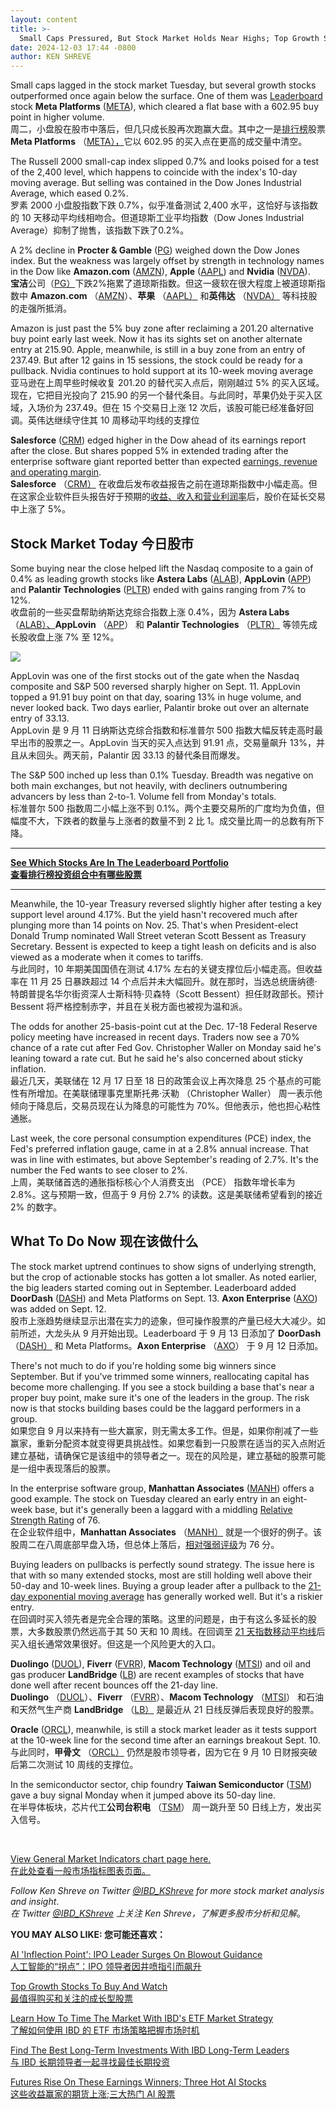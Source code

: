 ```yaml
---
layout: content
title: >-
  Small Caps Pressured, But Stock Market Holds Near Highs; Top Growth Stocks Shine Again	小盘股承压，但股市保持在高位附近;顶级成长股再次大放异彩
date: 2024-12-03 17:44 -0800
author: KEN SHREVE
---
```






Small caps lagged in the stock market Tuesday, but several growth stocks outperformed once again below the surface. One of them was [Leaderboard](https://leaderboard.investors.com) stock **Meta Platforms** ([META](https://research.investors.com/quote.aspx?symbol=META)), which cleared a flat base with a 602.95 buy point in higher volume.  
周二，小盘股在股市中落后，但几只成长股再次跑赢大盘。其中之一是[排行榜](https://leaderboard.investors.com)股票 **Meta Platforms** （[META），](https://research.investors.com/quote.aspx?symbol=META)它以 602.95 的买入点在更高的成交量中清空。


The Russell 2000 small-cap index slipped 0.7% and looks poised for a test of the 2,400 level, which happens to coincide with the index's 10-day moving average. But selling was contained in the Dow Jones Industrial Average, which eased 0.2%.  
罗素 2000 小盘股指数下跌 0.7%，似乎准备测试 2,400 水平，这恰好与该指数的 10 天移动平均线相吻合。但道琼斯工业平均指数（Dow Jones Industrial Average）抑制了抛售，该指数下跌了0.2%。




A 2% decline in **Procter & Gamble** ([PG](https://research.investors.com/quote.aspx?symbol=PG)) weighed down the Dow Jones index. But the weakness was largely offset by strength in technology names in the Dow like **Amazon.com** ([AMZN](https://research.investors.com/quote.aspx?symbol=AMZN)), **Apple** ([AAPL](https://research.investors.com/quote.aspx?symbol=AAPL)) and **Nvidia** ([NVDA](https://research.investors.com/quote.aspx?symbol=NVDA)).  
**宝洁**公司（[PG）](https://research.investors.com/quote.aspx?symbol=PG)下跌2%拖累了道琼斯指数。但这一疲软在很大程度上被道琼斯指数中 **Amazon.com** （[AMZN](https://research.investors.com/quote.aspx?symbol=AMZN)）、**苹果** （[AAPL）](https://research.investors.com/quote.aspx?symbol=AAPL) 和**英伟达** （[NVDA）](https://research.investors.com/quote.aspx?symbol=NVDA) 等科技股的走强所抵消。


Amazon is just past the 5% buy zone after reclaiming a 201.20 alternative buy point early last week. Now it has its sights set on another alternate entry at 215.90. Apple, meanwhile, is still in a buy zone from an entry of 237.49. But after 12 gains in 15 sessions, the stock could be ready for a pullback. Nvidia continues to hold support at its 10-week moving average  
亚马逊在上周早些时候收复 201.20 的替代买入点后，刚刚越过 5% 的买入区域。现在，它把目光投向了 215.90 的另一个替代条目。与此同时，苹果仍处于买入区域，入场价为 237.49。但在 15 个交易日上涨 12 次后，该股可能已经准备好回调。英伟达继续守住其 10 周移动平均线的支撑位


**Salesforce** ([CRM](https://research.investors.com/quote.aspx?symbol=CRM)) edged higher in the Dow ahead of its earnings report after the close. But shares popped 5% in extended trading after the enterprise software giant reported better than expected [earnings, revenue and operating margin](https://www.investors.com/news/technology/salesforce-stock-salesforce-earnings-news-q32024/).  
**Salesforce** （[CRM）](https://research.investors.com/quote.aspx?symbol=CRM) 在收盘后发布收益报告之前在道琼斯指数中小幅走高。但在这家企业软件巨头报告好于预期的[收益、收入和营业利润率](https://www.investors.com/news/technology/salesforce-stock-salesforce-earnings-news-q32024/)后，股价在延长交易中上涨了 5%。


Stock Market Today 今日股市
-----------------------


Some buying near the close helped lift the Nasdaq composite to a gain of 0.4% as leading growth stocks like **Astera Labs** ([ALAB](https://research.investors.com/quote.aspx?symbol=ALAB)), **AppLovin** ([APP](https://research.investors.com/quote.aspx?symbol=APP)) and **Palantir Technologies** ([PLTR](https://research.investors.com/quote.aspx?symbol=PLTR)) ended with gains ranging from 7% to 12%.  
收盘前的一些买盘帮助纳斯达克综合指数上涨 0.4%，因为 **Astera Labs** （[ALAB）、](https://research.investors.com/quote.aspx?symbol=ALAB)**AppLovin** （[APP](https://research.investors.com/quote.aspx?symbol=APP)） 和 **Palantir Technologies** （[PLTR）](https://research.investors.com/quote.aspx?symbol=PLTR) 等领先成长股收盘上涨 7% 至 12%。


![](https://www.investors.com/wp-content/uploads/2024/12/MP120324.jpg)


AppLovin was one of the first stocks out of the gate when the Nasdaq composite and S&P 500 reversed sharply higher on Sept. 11. AppLovin topped a 91.91 buy point on that day, soaring 13% in huge volume, and never looked back. Two days earlier, Palantir broke out over an alternate entry of 33.13.  
AppLovin 是 9 月 11 日纳斯达克综合指数和标准普尔 500 指数大幅反转走高时最早出市的股票之一。AppLovin 当天的买入点达到 91.91 点，交易量飙升 13%，并且从未回头。两天前，Palantir 因 33.13 的替代条目而爆发。


The S&P 500 inched up less than 0.1% Tuesday. Breadth was negative on both main exchanges, but not heavily, with decliners outnumbering advancers by less than 2-to-1. Volume fell from Monday's totals.  
标准普尔 500 指数周二小幅上涨不到 0.1%。两个主要交易所的广度均为负值，但幅度不大，下跌者的数量与上涨者的数量不到 2 比 1。成交量比周一的总数有所下降。




---


**[See Which Stocks Are In The Leaderboard Portfolio  
查看排行榜投资组合中有哪些股票](https://leaderboard.investors.com/#/)**




---


Meanwhile, the 10-year Treasury reversed slightly higher after testing a key support level around 4.17%. But the yield hasn't recovered much after plunging more than 14 points on Nov. 25. That's when President-elect Donald Trump nominated Wall Street veteran Scott Bessent as Treasury Secretary. Bessent is expected to keep a tight leash on deficits and is also viewed as a moderate when it comes to tariffs.  
与此同时，10 年期美国国债在测试 4.17% 左右的关键支撑位后小幅走高。但收益率在 11 月 25 日暴跌超过 14 个点后并未大幅回升。就在那时，当选总统唐纳德·特朗普提名华尔街资深人士斯科特·贝森特（Scott Bessent）担任财政部长。预计 Bessent 将严格控制赤字，并且在关税方面也被视为温和派。


The odds for another 25-basis-point cut at the Dec. 17-18 Federal Reserve policy meeting have increased in recent days. Traders now see a 70% chance of a rate cut after Fed Gov. Christopher Waller on Monday said he's leaning toward a rate cut. But he said he's also concerned about sticky inflation.  
最近几天，美联储在 12 月 17 日至 18 日的政策会议上再次降息 25 个基点的可能性有所增加。在美联储理事克里斯托弗·沃勒 （Christopher Waller） 周一表示他倾向于降息后，交易员现在认为降息的可能性为 70%。但他表示，他也担心粘性通胀。


Last week, the core personal consumption expenditures (PCE) index, the Fed's preferred inflation gauge, came in at a 2.8% annual increase. That was in line with estimates, but above September's reading of 2.7%. It's the number the Fed wants to see closer to 2%.  
上周，美联储首选的通胀指标核心个人消费支出 （PCE） 指数年增长率为 2.8%。这与预期一致，但高于 9 月份 2.7% 的读数。这是美联储希望看到的接近 2% 的数字。


What To Do Now 现在该做什么
---------------------


The stock market uptrend continues to show signs of underlying strength, but the crop of actionable stocks has gotten a lot smaller. As noted earlier, the big leaders started coming out in September. Leaderboard added **DoorDash** ([DASH](https://research.investors.com/quote.aspx?symbol=DASH)) and Meta Platforms on Sept. 13. **Axon Enterprise** ([AXO](https://research.investors.com/quote.aspx?symbol=AXO)) was added on Sept. 12.  
股市上涨趋势继续显示出潜在实力的迹象，但可操作股票的产量已经大大减少。如前所述，大龙头从 9 月开始出现。Leaderboard 于 9 月 13 日添加了 **DoorDash** （[DASH）](https://research.investors.com/quote.aspx?symbol=DASH) 和 Meta Platforms。**Axon Enterprise** （[AXO](https://research.investors.com/quote.aspx?symbol=AXO)） 于 9 月 12 日添加。


There's not much to do if you're holding some big winners since September. But if you've trimmed some winners, reallocating capital has become more challenging. If you see a stock building a base that's near a proper buy point, make sure it's one of the leaders in the group. The risk now is that stocks building bases could be the laggard performers in a group.  
如果您自 9 月以来持有一些大赢家，则无需太多工作。但是，如果你削减了一些赢家，重新分配资本就变得更具挑战性。如果您看到一只股票在适当的买入点附近建立基础，请确保它是该组中的领导者之一。现在的风险是，建立基础的股票可能是一组中表现落后的股票。


In the enterprise software group, **Manhattan Associates** ([MANH](https://research.investors.com/quote.aspx?symbol=MANH)) offers a good example. The stock on Tuesday cleared an early entry in an eight-week base, but it's generally been a laggard with a middling [Relative Strength Rating](https://www.investors.com/how-to-invest/investors-corner/how-to-invest-in-stocks-relative-strength/) of 76.  
在企业软件组中，**Manhattan Associates** （[MANH）](https://research.investors.com/quote.aspx?symbol=MANH) 就是一个很好的例子。该股周二在八周底部早盘入场，但总体上落后，[相对强弱评级](https://www.investors.com/how-to-invest/investors-corner/how-to-invest-in-stocks-relative-strength/)为 76 分。


Buying leaders on pullbacks is perfectly sound strategy. The issue here is that with so many extended stocks, most are still holding well above their 50-day and 10-week lines. Buying a group leader after a pullback to the [21-day exponential moving average](https://www.investors.com/how-to-invest/investors-corner/what-is-the-21-day-exponential-moving-average/) has generally worked well. But it's a riskier entry.  
在回调时买入领先者是完全合理的策略。这里的问题是，由于有这么多延长的股票，大多数股票仍然远高于其 50 天和 10 周线。在回调至 [21 天指数移动平均线](https://www.investors.com/how-to-invest/investors-corner/what-is-the-21-day-exponential-moving-average/)后买入组长通常效果很好。但这是一个风险更大的入口。



**Duolingo** ([DUOL](https://research.investors.com/quote.aspx?symbol=DUOL)), **Fiverr** ([FVRR](https://research.investors.com/quote.aspx?symbol=FVRR)), **Macom Technology** ([MTSI](https://research.investors.com/quote.aspx?symbol=MTSI)) and oil and gas producer **LandBridge** ([LB](https://research.investors.com/quote.aspx?symbol=LB)) are recent examples of stocks that have done well after recent bounces off the 21-day line.  
**Duolingo** （[DUOL](https://research.investors.com/quote.aspx?symbol=DUOL)）、**Fiverr** （[FVRR](https://research.investors.com/quote.aspx?symbol=FVRR)）、**Macom Technology** （[MTSI](https://research.investors.com/quote.aspx?symbol=MTSI)） 和石油和天然气生产商 **LandBridge** （[LB）](https://research.investors.com/quote.aspx?symbol=LB) 是最近从 21 日线反弹后表现良好的股票。


**Oracle** ([ORCL](https://research.investors.com/quote.aspx?symbol=ORCL)), meanwhile, is still a stock market leader as it tests support at the 10-week line for the second time after an earnings breakout Sept. 10.  
与此同时，**甲骨文** （[ORCL）](https://research.investors.com/quote.aspx?symbol=ORCL) 仍然是股市领导者，因为它在 9 月 10 日财报突破后第二次测试 10 周线的支撑位。


In the semiconductor sector, chip foundry **Taiwan Semiconductor** ([TSM](https://research.investors.com/quote.aspx?symbol=TSM)) gave a buy signal Monday when it jumped above its 50-day line.  
在半导体板块，芯片代工**公司台积电** （[TSM](https://research.investors.com/quote.aspx?symbol=TSM)） 周一跳升至 50 日线上方，发出买入信号。


 


[View General Market Indicators chart page here.  
在此处查看一般市场指标图表页面。](https://www.investors.com/wp-content/uploads/2024/12/DailyGMI_120324.pdf)


*Follow Ken Shreve on Twitter [@IBD\_KShreve](https://www.twitter.com/IBD_KShreve) for more stock market analysis and insight*.  
*在 Twitter [@IBD\_KShreve](https://www.twitter.com/IBD_KShreve) 上关注 Ken Shreve，了解更多股市分析和见解*。


**YOU MAY ALSO LIKE: 您可能还喜欢：**


[AI 'Inflection Point': IPO Leader Surges On Blowout Guidance  
人工智能的“拐点”：IPO 领导者因井喷指引而飙升](https://www.investors.com/news/technology/credo-stock-credo-earnings-ai-inflection-point/)


[Top Growth Stocks To Buy And Watch  
最值得购买和关注的成长型股票](https://www.investors.com/stock-lists/stocks-to-watch-top-rated-ipos-big-caps-and-growth-stocks/)


[Learn How To Time The Market With IBD's ETF Market Strategy  
了解如何使用 IBD 的 ETF 市场策略把握市场时机](https://www.investors.com/market-trend/ibds-etf-market-strategy/ibds-etf-market-strategy/)


[Find The Best Long-Term Investments With IBD Long-Term Leaders  
与 IBD 长期领导者一起寻找最佳长期投资](https://www.investors.com/research/ibd-long-term-leaders-screen)


[Futures Rise On These Earnings Winners; Three Hot AI Stocks  
这些收益赢家的期货上涨;三大热门 AI 股票](https://www.investors.com/market-trend/stock-market-today/dow-jones-futures-salesforce-earnings-meta-palantir-credo-shine/)





